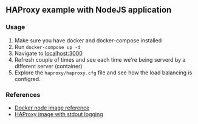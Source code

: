 ## HAProxy example with NodeJS application

### Usage
1. Make sure you have docker and docker-compose installed
2. Run `docker-compose up -d`
3. Navigate to [localhost:3000](http://localhost:3000)
4. Refresh couple of times and see each time we're being serverd by a different server (container)
5. Explore the `haproxy/haproxy.cfg` file and see how the load balancing is configred.

### References
* [Docker node image reference](https://github.com/nodejs/docker-node)
* [HAProxy image with stdout logging](https://github.com/mminks/haproxy-docker-logging)
